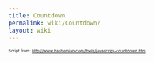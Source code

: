 ```yaml
---
title: Countdown
permalink: wiki/Countdown/
layout: wiki
---
```


<big><big>

<html>
<script language="JavaScript">
TargetDate = “06/01/2011 12:00 AM”; BackColor = “white”; ForeColor =
“\#330066”; CountActive = true; CountStepper = -1; LeadingZero = false;
//DisplayFormat = “Oh shoot! %%D%% days, %%H%% Hours, %%M%% Minutes
until Trick moves to China!”; DisplayFormat = “Oh shoot! %%D%% days
until Trick moves to China!”; FinishMessage = “I'm off to China!”;

</script>
<script language="JavaScript" src="http://scripts.hashemian.com/js/countdown.js">
</script>
</html>
</big></big>

<small><small><small>Script from:
<http://www.hashemian.com/tools/javascript-countdown.htm></small></small></small>
